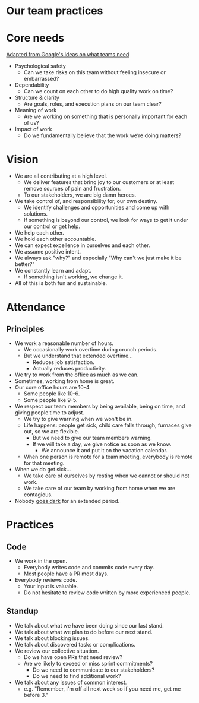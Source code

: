 # Our team practices

# Core needs
[Adapted from Google's ideas on what teams need](https://rework.withgoogle.com/blog/five-keys-to-a-successful-google-team/)
- Psychological safety
    - Can we take risks on this team without feeling insecure or embarrassed?
- Dependability
    - Can we count on each other to do high quality work on time?
- Structure & clarity
    - Are goals, roles, and execution plans on our team clear?
- Meaning of work
    - Are we working on something that is personally important for each of us?
- Impact of work
    - Do we fundamentally believe that the work we’re doing matters?

# Vision

* We are all contributing at a high level.  
  * We deliver features that bring joy to our customers or at least remove sources of pain and frustration.
  * To our stakeholders, we are big damn heroes.
* We take control of, and responsibility for, our own destiny.
  * We identify challenges and opportunities and come up with solutions.
  * If something is beyond our control, we look for ways to get it under our control or get help.
* We help each other.
* We hold each other accountable.
* We can expect excellence in ourselves and each other.
* We assume positive intent.
* We always ask "why?" and especially "Why can't we just make it be better?"
* We constantly learn and adapt.
  * If something isn't working, we change it.
* All of this is both fun and sustainable.

# Attendance 
## Principles

- We work a reasonable number of hours.
    - We occasionally work overtime during crunch periods.
    - But we understand that extended overtime...
        - Reduces job satisfaction.
        - Actually reduces productivity.
- We try to work from the office as much as we can.
- Sometimes, working from home is great.
- Our core office hours are 10-4. 
    - Some people like 10-6.
    - Some people like 9-5.
- We respect our team members by being available, being on time, and giving people time to adjust. 
    - We try to give warning when we won't be in.
    - Life happens: people get sick, child care falls through, furnaces give out, so we are flexible.
      - But we need to give our team members warning. 
      - If we will take a day, we give notice as soon as we know.
        - We announce it and put it on the vacation calendar.
    - When one person is remote for a team meeting, everybody is remote for that meeting.
- When we do get sick...
    - We take care of ourselves by resting when we cannot or should not work.
    - We take care of our team by working from home when we are contagious.
- Nobody [goes dark](https://blog.codinghorror.com/dont-go-dark/) for an extended period.


# Practices
## Code
- We work in the open.
    - Everybody writes code and commits code every day.
    - Most people have a PR most days.
 - Everybody reviews code.
    - Your input is valuable.
    - Do not hesitate to review code written by more experienced people.

## Standup

- We talk about what we have been doing since our last stand.
- We talk about what we plan to do before our next stand.
- We talk about blocking issues.
- We talk about discovered tasks or complications.
- We review our collective situation.
  - Do we have open PRs that need review?
  - Are we likely to exceed or miss sprint commitments?
    - Do we need to communicate to our stakeholders? 
    - Do we need to find additional work?
- We talk about any issues of common interest.
    - e.g. "Remember, I'm off all next week so if you need me, get me before 3."
